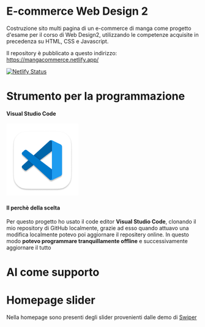 # E-commerce Web Design 2
Costruzione sito multi pagina di un e-commerce di manga come progetto d'esame per il corso di Web Design2, utilizzando le competenze acquisite in precedenza su HTML, CSS e Javascript.

Il repository è pubblicato a questo indirizzo: https://mangacommerce.netlify.app/

[![Netlify Status](https://api.netlify.com/api/v1/badges/2b4e246c-0c18-443c-b2f4-bb624da1eb4b/deploy-status)](https://app.netlify.com/sites/mangacommerce/deploys)


# Strumento per la programmazione
#### Visual Studio Code
![VSC](/immagini/readme/app-icon.png)
#### Il perchè della scelta
Per questo progetto ho usato il code editor **Visual Studio Code**, clonando il mio repository di GitHub localmente, grazie ad esso quando attuavo una modifica localmente potevo poi aggiornare il repositery online. In questo modo **potevo programmare tranquillamente offline** e successivamente aggiornare il tutto
# AI come supporto
# Homepage slider
Nella homepage sono presenti degli slider provenienti dalle demo di [Swiper](https://swiperjs.com/demos)
